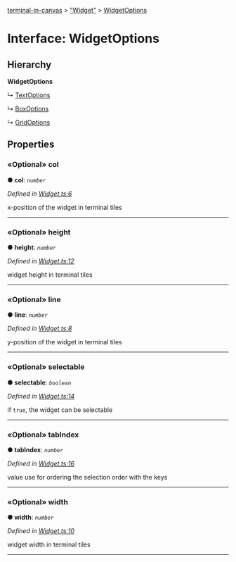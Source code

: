[terminal-in-canvas](../README.md) > ["Widget"](../modules/_widget_.md) > [WidgetOptions](../interfaces/_widget_.widgetoptions.md)



# Interface: WidgetOptions

## Hierarchy

**WidgetOptions**

↳  [TextOptions](_widgets_text_.textoptions.md)




↳  [BoxOptions](_widgets_box_.boxoptions.md)




↳  [GridOptions](_widgets_grid_.gridoptions.md)









## Properties
<a id="col"></a>

### «Optional» col

**●  col**:  *`number`* 

*Defined in [Widget.ts:6](https://github.com/danikaze/terminal-in-canvas/blob/6c46a1f/src/Widget.ts#L6)*



x-position of the widget in terminal tiles




___

<a id="height"></a>

### «Optional» height

**●  height**:  *`number`* 

*Defined in [Widget.ts:12](https://github.com/danikaze/terminal-in-canvas/blob/6c46a1f/src/Widget.ts#L12)*



widget height in terminal tiles




___

<a id="line"></a>

### «Optional» line

**●  line**:  *`number`* 

*Defined in [Widget.ts:8](https://github.com/danikaze/terminal-in-canvas/blob/6c46a1f/src/Widget.ts#L8)*



y-position of the widget in terminal tiles




___

<a id="selectable"></a>

### «Optional» selectable

**●  selectable**:  *`boolean`* 

*Defined in [Widget.ts:14](https://github.com/danikaze/terminal-in-canvas/blob/6c46a1f/src/Widget.ts#L14)*



if `true`, the widget can be selectable




___

<a id="tabindex"></a>

### «Optional» tabIndex

**●  tabIndex**:  *`number`* 

*Defined in [Widget.ts:16](https://github.com/danikaze/terminal-in-canvas/blob/6c46a1f/src/Widget.ts#L16)*



value use for ordering the selection order with the keys




___

<a id="width"></a>

### «Optional» width

**●  width**:  *`number`* 

*Defined in [Widget.ts:10](https://github.com/danikaze/terminal-in-canvas/blob/6c46a1f/src/Widget.ts#L10)*



widget width in terminal tiles




___


